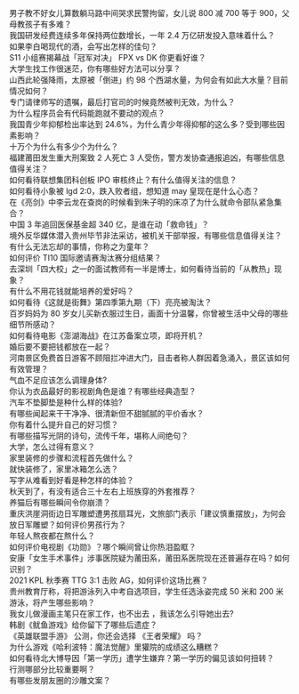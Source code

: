 男子教不好女儿算数躺马路中间哭求民警拘留，女儿说 800 减 700 等于 900，父母教孩子有多难？  
我国研发经费连续多年保持两位数增长，一年 2.4 万亿研发投入意味着什么？  
如果李白喝现代的酒，会写出怎样的佳句？  
S11 小组赛揭幕战「冠军对决」 FPX vs DK 你更看好谁？  
大学生找工作很迷茫，你有哪些好方法可以分享？  
山西此轮强降雨，太原被「倒进」约 98 个西湖水量，为何会有如此大水量？目前情况如何？  
专门请律师写的遗嘱，最后打官司的时候竟然被判无效，为什么？  
为什么程序员会有代码能跑就不要动的观点？  
我国青少年抑郁检出率达到 24.6%，为什么青少年得抑郁的这么多？受到哪些因素影响？  
十万个为什么有多少个为什么？  
福建莆田发生重大刑案致 2 人死亡 3 人受伤，警方发协查通报追凶，有哪些信息值得关注？  
如何看待联想集团科创板 IPO 审核终止？有什么值得关注的信息？  
如何看待小象被 lgd 2:0，跌入败者组，想知道 may 皇现在是什么心态？  
在《亮剑》中李云龙在查岗的时候看到朱子明的床凉了为什么就命令部队紧急集合？  
中国 3 年追回医保基金超 340 亿，是谁在动「救命钱」？  
境外反华媒体潜入贵州毕节非法采访，被机关干部举报，有哪些信息值得关注？  
有什么无法忘却的事情，你称之为童年？  
如何评价 TI10 国际邀请赛淘汰赛分组结果？  
去深圳「四大校」之一的面试教师有一半是博士，如何看待当前的「从教热」现象？  
有什么不用花钱就能培养的爱好吗？  
如何看待《这就是街舞》第四季第九期（下）亮亮被淘汰？  
百岁妈妈为 80 岁女儿买新衣服过生日，画面十分温馨，你曾被生活中父母的哪些细节所感动？  
如何看待电影《澎湖海战》在江苏备案立项，即将开机？  
婚后要不要把钱都放在一起？  
河南景区免费首日游客不顾阻拦冲进大门，目击者称人群因着急涌入，景区该如何有效管理？  
气血不足应该怎么调理身体?  
你认为衣品最好的影视剧角色是谁？有哪些经典造型？  
汽车不垫脚垫是种什么样的体验?  
有哪些闻起来干干净净、很清新但不甜腻腻的平价香水？  
你有着什么提升自己的好习惯？  
有哪些描写光阴的诗句，流传千年，堪称人间绝句？  
大学，怎么过得有意义？  
家里装修的步骤和流程首先做什么？  
就快装修了，家里冰箱怎么选？  
写字从难看到好看是种怎样的体验？  
秋天到了，有没有适合三十左右上班族穿的外套推荐？  
养猫后有哪些瞬间令你崩溃？  
重庆洪崖洞街边日军雕塑遭男孩扇耳光，文旅部门表示「建议慎重摆放」，为何会放日军雕塑？如何评价男孩行为？  
年轻人熬夜都在熬什么？  
如何评价电视剧《功勋》？哪个瞬间曾让你热泪盈眶？  
安康「女生手术事件」涉事医院疑为莆田系，莆田系医院现在还普遍存在吗？如何识别？  
2021 KPL 秋季赛 TTG 3:1 击败 AG，如何评价这场比赛？  
贵州教育厅称，将把游泳列入中考自选项目，学生任选泳姿完成 50 米和 200 米游泳，将产生哪些影响？  
我女儿做漫画主笔只在家工作，也不出去 ，我该怎么引导她出去?  
韩剧《鱿鱼游戏》给你留下了哪些后遗症？  
《英雄联盟手游》 公测，你还会选择 《王者荣耀》 吗？  
为什么游戏《哈利波特：魔法觉醒》里獾院的成绩这么糟糕？  
如何看待北大博导因「第一学历」遭学生嫌弃？第一学历的偏见该如何扭转？  
行测哪部分比较重要啊？  
有哪些发朋友圈的沙雕文案？  
